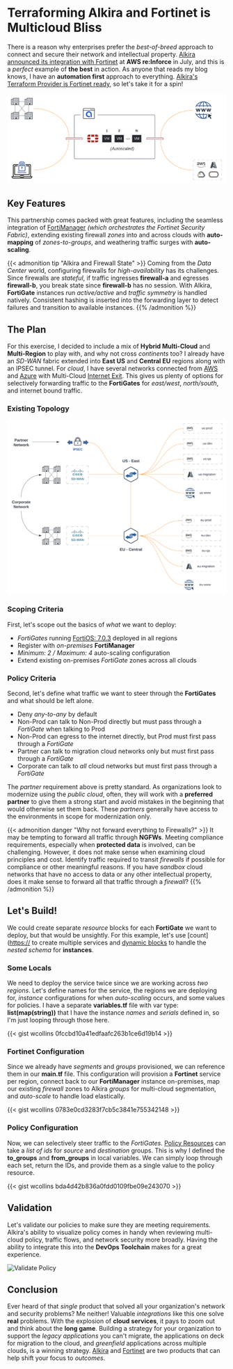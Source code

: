 # Terraforming Alkira and Fortinet is Multicloud Bliss


There is a reason why enterprises prefer the _best-of-breed_ approach to connect and secure their network and intellectual property. [Alkira announced its integration with Fortinet](https://www.alkira.com/blog/alkira-and-fortinet-partner-to-secure-cloud-area-networking-traffic/) at **AWS re:Inforce** in July, and this is a _perfect_ example of **the best** in action. As anyone that reads my blog knows, I have an **automation first** approach to everything. [Alkira's Terraform Provider is Fortinet ready](https://registry.terraform.io/providers/alkiranet/alkira/latest/docs/resources/service_fortinet), so let's take it for a spin!

![Intro](intro.png "Intro")

## Key Features
This partnership comes packed with great features, including the seamless integration of [FortiManager](https://www.fortinet.com/products/management/fortimanager.html?utm_source=blog&utm_campaign=fortimanager-main-page) _(which orchestrates the Fortinet Security Fabric)_, extending existing firewall _zones_ into and across clouds with **auto-mapping** of _zones-to-groups_, and weathering traffic surges with **auto-scaling**.

{{< admonition tip "Alkira and Firewall State" >}}
Coming from the _Data Center_ world, configuring firewalls for _high-availability_ has its challenges. Since firewalls are _stateful_, if traffic ingresses **firewall-a** and egresses **firewall-b**, you break state since **firewall-b** has no session. With Alkira, **FortiGate** instances run _active/active_ and _traffic symmetry_ is handled natively. Consistent hashing is inserted into the forwarding layer to detect failures and transition to available instances.
{{% /admonition %}}

## The Plan
For this exercise, I decided to include a mix of **Hybrid Multi-Cloud** and **Multi-Region** to play with, and why not cross _continents_ too? I already have an _SD-WAN_ fabric extended into **East US** and **Central EU** regions along with an IPSEC tunnel. For _cloud_, I have several networks connected from [AWS](https://aws.amazon.com/) and [Azure](https://azure.microsoft.com/en-us/) with Multi-Cloud [Internet Exit](https://registry.terraform.io/providers/alkiranet/alkira/latest/docs/resources/connector_internet_exit). This gives us plenty of options for selectively forwarding traffic to the **FortiGates** for _east/west_, _north/south_, and internet bound traffic.

### Existing Topology
![Topology](topology.png "Topology")

### Scoping Criteria
First, let's scope out the basics of _what_ we want to deploy:
- _FortiGates_ running [FortiOS: 7.0.3](https://docs.fortinet.com/document/fortigate/7.0.3/fortios-release-notes/553516/change-log) deployed in all regions
- Register with _on-premises_ **FortiManager**
- _Minimum: 2 / Maximum: 4_ auto-scaling configuration
- Extend existing on-premises _FortiGate_ zones across all clouds

### Policy Criteria
Second, let's define what traffic we want to steer through the **FortiGates** and what should be left alone.
- Deny _any-to-any_ by default
- Non-Prod can talk to Non-Prod directly but must pass through a _FortiGate_ when talking to Prod
- Non-Prod can egress to the internet directly, but Prod must first pass through a _FortiGate_
- Partner can talk to migration cloud networks only but must first pass through a _FortiGate_
- Corporate can talk to _all_ cloud networks but must first pass through a _FortiGate_

The _partner_ requirement above is pretty standard. As organizations look to modernize using the _public cloud_, often, they will work with a **preferred partner** to give them a strong start and avoid mistakes in the beginning that would otherwise set them back. These _partners_ generally have access to the environments in scope for modernization only.

{{< admonition danger "Why not forward everything to Firewalls?" >}}
It may be tempting to forward all traffic through **NGFWs**. Meeting compliance requirements, especially when **protected data** is involved, can be challenging. However, it does not make sense when examining cloud principles and cost. Identify traffic required to transit _firewalls_ if possible for compliance or other meaningful reasons. If you have _sandbox_ cloud networks that have no access to data or any other intellectual property, does it make sense to forward all that traffic through a _firewall_?
{{% /admonition %}}

## Let's Build!
We could create separate _resource_ blocks for each **FortiGate** we want to deploy, but that would be unsightly. For this example, let's use [count]([https://](https://www.terraform.io/language/meta-arguments/count) to create multiple services and [dynamic blocks](https://www.terraform.io/language/expressions/dynamic-blocks) to handle the _nested schema_ for **instances**.

### Some Locals
We need to deploy the service twice since we are working across _two regions_. Let's define names for the service, the regions we are deploying for, _instance_ configurations for when _auto-scaling_ occurs, and some values for policies. I have a separate **variables.tf** file with var type: **list(map(string))** that I have the instance _names_ and _serials_ defined in, so I'm just looping through those here.

{{< gist wcollins 0fccbd10a41edfaafc263b1ce6d19b14 >}}

### Fortinet Configuration
Since we already have _segments_ and _groups_ provisioned, we can reference them in our **main.tf** file. This configuration will provision a **Fortinet** service per region, connect back to our **FortiManager** instance on-premises, map our existing _firewall_ zones to Alkira _groups_ for multi-cloud segmentation, and _auto-scale_ to handle load elastically.

{{< gist wcollins 0783e0cd3283f7cb5c3841e755342148 >}}

### Policy Configuration
Now, we can selectively steer traffic to the _FortiGates_. [Policy Resources](https://registry.terraform.io/providers/alkiranet/alkira/latest/docs/resources/policy) can take a _list of ids_ for _source_ and _destination_ groups. This is why I defined the **to_groups** and **from_groups** in local variables. We can simply loop through each set, return the IDs, and provide them as a single value to the policy resource.

{{< gist wcollins bda4d42b836a0fdd0109fbe09e243070 >}}

## Validation
Let's validate our policies to make sure they are meeting requirements. Alkira's ability to visualize policy comes in handy when reviewing multi-cloud policy, traffic flows, and network security more broadly. Having the ability to integrate this into the **DevOps Toolchain** makes for a great experience.

![Validate Policy](validate-policy.gif "Validation")

## Conclusion
Ever heard of that _single_ product that solved all your organization's network and security problems? Me neither! Valuable _integrations_ like this one solve **real** problems. With the explosion of **cloud services**, it pays to zoom out and think about the **long game**. Building a strategy for your organization to support the _legacy applications_ you can't migrate, the applications on deck for migration to the cloud, and _greenfield_ applications across multiple clouds, is a winning strategy. [Alkira](https://alkira.com) and [Fortinet](https://fortinet.com) are two products that can help shift your focus to _outcomes_.
